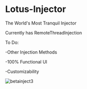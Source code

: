 # Lotus-Injector
The World's Most Tranquil Injector

Currently has RemoteThreadInjection

To Do:

-Other Injection Methods

-100% Functional UI

-Customizability

![betainject3](https://github.com/june-s13/Lotus-Injector/assets/91217925/a827cf93-4475-41a0-896b-4a875261b579)
